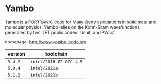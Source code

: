 # Yambo

Yambo is a FORTRAN/C code for Many-Body calculations in solid state and molecular physics.  Yambo relies on the Kohn-Sham wavefunctions generated by two DFT public codes: abinit, and PWscf.

*homepage*: <http://www.yambo-code.org>

version | toolchain
--------|----------
``3.4.2`` | ``intel/2016.02-GCC-4.9``
``5.0.4`` | ``intel/2021a``
``5.1.2`` | ``intel/2021b``
